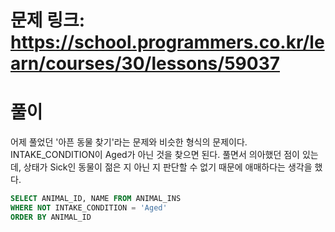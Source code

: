 # 문제 링크: https://school.programmers.co.kr/learn/courses/30/lessons/59037
# 풀이
어제 풀었던 '아픈 동물 찾기'라는 문제와 비슷한 형식의 문제이다. INTAKE_CONDITION이 Aged가 아닌 것을 찾으면 된다. 풀면서 의아했던 점이 있는데, 상태가 Sick인 동물이 젊은 지 아닌 지 판단할 수 없기 때문에 애매하다는 생각을 했다.

```sql
SELECT ANIMAL_ID, NAME FROM ANIMAL_INS
WHERE NOT INTAKE_CONDITION = 'Aged'
ORDER BY ANIMAL_ID
```